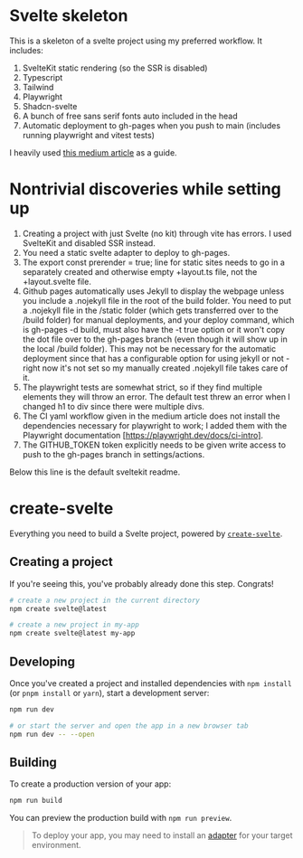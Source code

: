 # Svelte skeleton

This is a skeleton of a svelte project using my preferred workflow. It includes:
1. SvelteKit static rendering (so the SSR is disabled)
2. Typescript
3. Tailwind
4. Playwright
5. Shadcn-svelte
6. A bunch of free sans serif fonts auto included in the head
7. Automatic deployment to gh-pages when you push to main (includes running playwright and vitest tests)

I heavily used [this medium article](https://medium.com/front-end-weekly/ci-cd-with-github-actions-to-deploy-on-github-pages-73e225f8f131) as a guide.

# Nontrivial discoveries while setting up
1. Creating a project with just Svelte (no kit) through vite has errors. I used SvelteKit and disabled SSR instead.
2. You need a static svelte adapter to deploy to gh-pages.
3. The export const prerender = true; line for static sites needs to go in a separately created and otherwise empty +layout.ts file, not the +layout.svelte file.
4. Github pages automatically uses Jekyll to display the webpage unless you include a .nojekyll file in the root of the build folder. You need to put a .nojekyll file in the /static folder (which gets transferred over to the /build folder) for manual deployments, and your deploy command, which is gh-pages -d build, must also have the -t true option or it won't copy the dot file over to the gh-pages branch (even though it will show up in the local /build folder). This may not be necessary for the automatic deployment since that has a configurable option for using jekyll or not - right now it's not set so my manually created .nojekyll file takes care of it.
5. The playwright tests are somewhat strict, so if they find multiple elements they will throw an error. The default test threw an error when I changed h1 to div since there were multiple divs.
6. The CI yaml workflow given in the medium article does not install the dependencies necessary for playwright to work; I added them with the Playwright documentation [https://playwright.dev/docs/ci-intro].
7. The GITHUB_TOKEN token explicitly needs to be given write access to push to the gh-pages branch in settings/actions.


Below this line is the default sveltekit readme.

# create-svelte

Everything you need to build a Svelte project, powered by [`create-svelte`](https://github.com/sveltejs/kit/tree/main/packages/create-svelte).

## Creating a project

If you're seeing this, you've probably already done this step. Congrats!

```bash
# create a new project in the current directory
npm create svelte@latest

# create a new project in my-app
npm create svelte@latest my-app
```

## Developing

Once you've created a project and installed dependencies with `npm install` (or `pnpm install` or `yarn`), start a development server:

```bash
npm run dev

# or start the server and open the app in a new browser tab
npm run dev -- --open
```

## Building

To create a production version of your app:

```bash
npm run build
```

You can preview the production build with `npm run preview`.

> To deploy your app, you may need to install an [adapter](https://kit.svelte.dev/docs/adapters) for your target environment.
